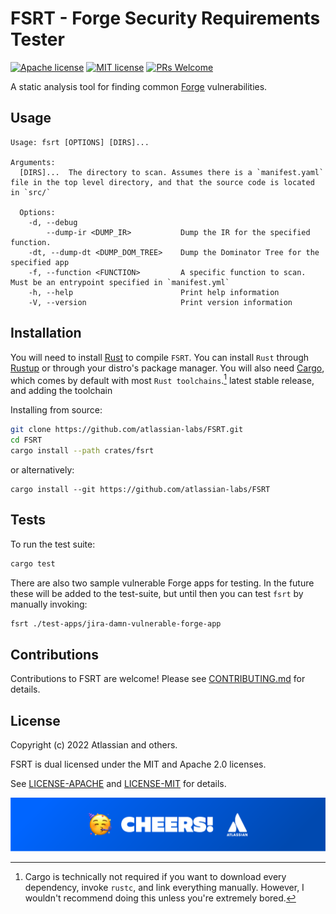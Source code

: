# FSRT - Forge Security Requirements Tester

[![Apache license](https://img.shields.io/badge/license-Apache%202.0-blue.svg?style=flat-square)](LICENSE-APACHE) [![MIT license](https://img.shields.io/badge/license-MIT-blue.svg?style=flat-square)](LICENSE-MIT) [![PRs Welcome](https://img.shields.io/badge/PRs-welcome-brightgreen.svg?style=flat-square)](CONTRIBUTING.md)

A static analysis tool for finding common [Forge][1] vulnerabilities.

[1]: https://developer.atlassian.com/platform/forge "Forge platform"

## Usage

```text
Usage: fsrt [OPTIONS] [DIRS]...

Arguments:
  [DIRS]...  The directory to scan. Assumes there is a `manifest.yaml` file in the top level directory, and that the source code is located in `src/`

  Options:
    -d, --debug
        --dump-ir <DUMP_IR>           Dump the IR for the specified function.
    -dt, --dump-dt <DUMP_DOM_TREE>    Dump the Dominator Tree for the specified app
    -f, --function <FUNCTION>         A specific function to scan. Must be an entrypoint specified in `manifest.yml`
    -h, --help                        Print help information
    -V, --version                     Print version information
```

## Installation

You will need to install [Rust] to compile `FSRT`. You can install `Rust` through [Rustup] or through your distro's package manager. You will also
need [Cargo], which comes by default with most `Rust toolchains`.[^1]
latest stable release, and adding the toolchain

[^1]: Cargo is technically not required if you want to download every dependency, invoke `rustc`, and link everything manually. However, I wouldn't recommend doing this unless you're extremely bored.

[Rust]: https://www.rust-lang.org/
[Rustup]: https://github.com/rust-lang/rustup "Rustup"
[Cargo]: https://github.com/rust-lang/cargo

Installing from source:

```sh
git clone https://github.com/atlassian-labs/FSRT.git
cd FSRT
cargo install --path crates/fsrt
```

or alternatively:

```text
cargo install --git https://github.com/atlassian-labs/FSRT
```

## Tests

To run the test suite:

```sh
cargo test
```

There are also two sample vulnerable Forge apps for testing. In the future these will be added to the test-suite, but
until then you can test `fsrt` by manually invoking:

```sh
fsrt ./test-apps/jira-damn-vulnerable-forge-app
```

## Contributions

Contributions to FSRT are welcome! Please see [CONTRIBUTING.md](CONTRIBUTING.md) for details.

## License

Copyright (c) 2022 Atlassian and others.

FSRT is dual licensed under the MIT and Apache 2.0 licenses.

See [LICENSE-APACHE](LICENSE-APACHE) and [LICENSE-MIT](LICENSE-MIT) for details.

[![With â¤ï¸ from Atlassian](https://raw.githubusercontent.com/atlassian-internal/oss-assets/master/banner-cheers.png)](https://www.atlassian.com)
